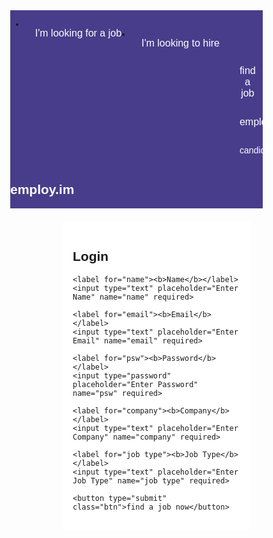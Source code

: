 <!DOCTYPE html>
<html lang="en">
<head>
<title> Job </title>
<meta charset="utf-8">
  <meta name="viewport" content="width=device-width, initial-scale=1">
  
  <link rel="stylesheet" href="https://cdnjs.cloudflare.com/ajax/libs/font-awesome/4.7.0/css/font-awesome.min.css">
<style>
  h1{color: white;}
* {
  box-sizing: border-box;
}
body {
  margin: 0;
}
.navbar {
  overflow: hidden;
  background-color: darkslateblue ;
  font-family: Arial, Helvetica, sans-serif;
}
.navbar a {
  float: left;
  font-size: 16px;
  color: white;
  text-align: center;
  padding: 14px 16px;
  text-decoration: none;
}
.dropdown {
  float: left;
  overflow: hidden;
}
.dropdown .dropbtn {
  font-size: 16px;  
  border: none;
  outline: none;
  color: white;
  padding: 14px 16px;
  background-color: inherit;
  font: inherit;
  margin: 0;
}
.navbar a:hover, .dropdown:hover .dropbtn {
  background-color: purple;
}
.dropdown-content {
  display: none;
  position: absolute;
  background-color: #f9f9f9;
  width: 100%;
  left: 0;
  box-shadow: 0px 8px 16px 0px rgba(0,0,0,0.2);
  z-index: 1;
}
.dropdown-content .header {
  background: red;
  padding: 16px;
  color: white;
}
.dropdown:hover .dropdown-content {
  display: block;
}
/* Create three equal columns that floats next to each other */
.column {
  float: left;
  width: 33.33%;
  padding: 10px;
  background-color: #ccc;
  height: 250px;
}
.column a {
  float: none;
  color: black;
  padding: 16px;
  text-decoration: none;
  display: block;
  text-align: left;
}
.column a:hover {
  background-color: #ddd;
}
/* Clear floats after the columns */
.row:after {
  content: "";
  display: table;
  clear: both;
}
</style>
<style>
body, html {
  height: 100%;
  font-family: Arial, Helvetica, sans-serif;
}
* {
  box-sizing: border-box;
}
.bg-img {
  /* The image used */
  background-image: url("job.jpg");
  min-height: 650px; 
  /* Center and scale the image nicely */
  background-position: center;
  background-repeat: no-repeat;
  background-size: cover;
  position: relative;
}
/* Add styles to the form container */
.container {
  position: absolute;
  right: 0;
  margin: 20px;
  max-width: 300px;
  padding: 16px;
  background-color: white;
}
/* Full-width input fields */
input[type=text], input[type=password] {
  width: 100%;
  padding: 15px;
  margin: 5px 0 22px 0;
  border: none;
  background: #f1f1f1;
}
input[type=text]:focus, input[type=password]:focus {
  background-color: #ddd;
  outline: none;
}
/* Set a style for the submit button */
.btn {
  background-color: red;
  color: white;
  padding: 16px 20px;
  border: none;
  cursor: pointer;
  width: 100%;
  opacity: 0.9;
}
.btn:hover {
  opacity: 1;
}
</style>
</head>
<body>
<nav class="navbar navbar-inverse">
  <div class="container-fluid">
    <ul class="nav navbar-nav navbar-right">
      <li><a href="#"> I'm looking for a job</a></li>
      <li><a href="#"> I'm looking to hire</a></li>
    </ul>
  </div>
  
<div class="navbar">
    
  <a href="#find a job">find a job</a>
  <a href="#employers">employers</a>
  <div class="dropdown">
    <button class="dropbtn">candidates 
      <i class="fa fa-caret-down"></i>
    </button>
    <div class="dropdown-content"> 
      <div class="row">
        <div class="column">
          <h3>candidates</h3>
          <a href="#">start applying instantly</a>
        </div>
        <div class="column">
          <h3>get started</h3>
          <a href="#">job search</a>
          <a href="#">company search</a>
          <a href="#">create your cv</a>
          <a href="#">how it works</a>
        </div>
        <div class="column">
          <h3>find a job today</h3>
          <button type="button" class="btn btn-default">log in</button>
          <br> <br>
          <button type="button" class="btn btn-danger">register</button>
        </div>
      </div>
    </div>
  </div> 
</div>
<h1>employ.im</h1>
</nav>
<div class="bg-img">
  <form action="/action_page.php" class="container">
    <h2>Login</h2>
     
    <label for="name"><b>Name</b></label>
    <input type="text" placeholder="Enter Name" name="name" required>

    <label for="email"><b>Email</b></label>
    <input type="text" placeholder="Enter Email" name="email" required>

    <label for="psw"><b>Password</b></label>
    <input type="password" placeholder="Enter Password" name="psw" required>

    <label for="company"><b>Company</b></label>
    <input type="text" placeholder="Enter Company" name="company" required>

    <label for="job type"><b>Job Type</b></label>
    <input type="text" placeholder="Enter Job Type" name="job type" required>

    <button type="submit" class="btn">find a job now</button>
  </form>
</div>


<body>
</html>
